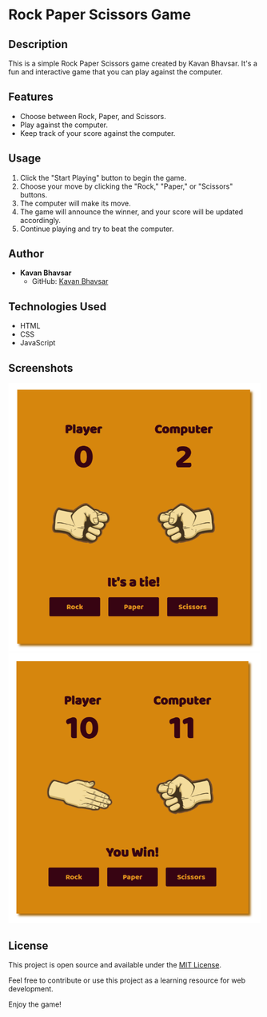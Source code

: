 # Rock Paper Scissors Game

## Description
This is a simple Rock Paper Scissors game created by Kavan Bhavsar. It's a fun and interactive game that you can play against the computer.

## Features
- Choose between Rock, Paper, and Scissors.
- Play against the computer.
- Keep track of your score against the computer.

## Usage
1. Click the "Start Playing" button to begin the game.
2. Choose your move by clicking the "Rock," "Paper," or "Scissors" buttons.
3. The computer will make its move.
4. The game will announce the winner, and your score will be updated accordingly.
5. Continue playing and try to beat the computer.

## Author
- **Kavan Bhavsar**
  - GitHub: [Kavan Bhavsar](https://github.com/kavanbhavsar35)

## Technologies Used
- HTML
- CSS
- JavaScript

## Screenshots
![](assets/imgs/ss2.png)
![](assets/imgs/ss1.png)

## License
This project is open source and available under the [MIT License](LICENSE.txt).

Feel free to contribute or use this project as a learning resource for web development.

Enjoy the game!
